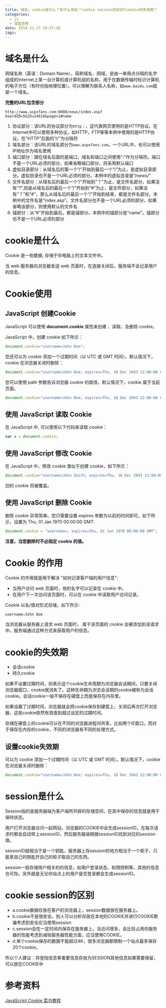 ```yaml
---
title: 域名，cookie是什么？有什么用处？cookie session的区别?cookie的失效期？
categories:
  - js
  - 深度思考
date: 2019-11-17 18:57:26
tags:
---
```


# 域名是什么

网域名称（英语：Domain Name），简称域名、网域，是由一串用点分隔的名字组成的Internet上某一台计算机或计算机组的名称，用于在数据传输时标识计算机的电子方位（有时也指地理位置）。可以理解为联系人名称，如`www.baidu.com`就是一个域名。 

**完整的URL包含部分** 
```
http://www.aspxfans.com:8080/news/index.asp?boardID=5&ID=24618&page=1#name
```

1. 协议部分：该URL的协议部分为`http：`，这代表网页使用的是HTTP协议。在Internet中可以使用多种协议，如HTTP，FTP等等本例中使用的是HTTP协议。在"HTTP"后面的“//”为分隔符 
2. 域名部分：该URL的域名部分为`www.aspxfans.com`。一个URL中，也可以使用IP地址作为域名使用 
3. 端口部分：跟在域名后面的是端口，域名和端口之间使用“:”作为分隔符。端口不是一个URL必须的部分，如果省略端口部分，将采用默认端口 
4. 虚拟目录部分：从域名后的第一个“/”开始到最后一个“/”为止，是虚拟目录部分。虚拟目录也不是一个URL必须的部分。本例中的虚拟目录是“/news/” 
5. 文件名部分：从域名后的最后一个“/”开始到“？”为止，是文件名部分，如果没有“?”,则是从域名后的最后一个“/”开始到“#”为止，是文件部分，如果没有“？”和“#”，那么从域名后的最后一个“/”开始到结束，都是文件名部分。本例中的文件名是“index.asp”。文件名部分也不是一个URL必须的部分，如果省略该部分，则使用默认的文件名 
6. 锚部分：从“#”开始到最后，都是锚部分。本例中的锚部分是“name”。锚部分也不是一个URL必须的部分 

# cookie是什么

Cookie 是一些数据, 存储于你电脑上的文本文件中。

当 web 服务器向浏览器发送 web 页面时，在连接关闭后，服务端不会记录用户的信息。



# Cookie使用 

## JavaScript 创建Cookie

JavaScript 可以使用 **document.cookie** 属性来创建 、读取、及删除 cookie。

JavaScript 中，创建 cookie 如下所示：

```javascript
document.cookie="username=John Doe";
```

您还可以为 cookie 添加一个过期时间（以 UTC 或 GMT 时间）。默认情况下，cookie 在浏览器关闭时删除：

```javascript
document.cookie="username=John Doe; expires=Thu, 18 Dec 2043 12:00:00 GMT";
```

您可以使用 path 参数告诉浏览器 cookie 的路径。默认情况下，cookie 属于当前页面。

```javascript
document.cookie="username=John Doe; expires=Thu, 18 Dec 2043 12:00:00 GMT; path=/";
```



## 使用 JavaScript 读取 Cookie

在 JavaScript 中, 可以使用以下代码来读取 cookie：

```javascript
var x = document.cookie;
```

## 使用 JavaScript 修改 Cookie

在 JavaScript 中，修改 cookie 类似于创建 cookie，如下所示：

```javascript
document.cookie="username=John Smith; expires=Thu, 18 Dec 2043 12:00:00 GMT; path=/";
```

旧的 cookie 将被覆盖。



## 使用 JavaScript 删除 Cookie

删除 cookie 非常简单。您只需要设置 expires 参数为以前的时间即可，如下所示，设置为 Thu, 01 Jan 1970 00:00:00 GMT:

```javascript
document.cookie = "username=; expires=Thu, 01 Jan 1970 00:00:00 GMT";
```





**注意，当您删除时不必指定 cookie 的值。**  

# Cookie 的作用

Cookie 的作用就是用于解决 "如何记录客户端的用户信息":

- 当用户访问 web 页面时，他的名字可以记录在 cookie 中。
- 在用户下一次访问该页面时，可以在 cookie 中读取用户访问记录。

Cookie 以名/值对形式存储，如下所示:

```javascript
username=John Doe
```

当浏览器从服务器上请求 web 页面时， 属于该页面的 cookie 会被添加到该请求中。服务端通过这种方式来获取用户的信息。

# cookie的失效期

+ 会话cookie
+ 持久cookie

如果不设置过期时间，则表示这个cookie生命周期为浏览器会话期间，只要关闭浏览器窗口，cookie就消失了。这种生命期为浏览会话期的cookie被称为会话cookie。会话cookie一般不保存在硬盘上而是保存在内存里。

如果设置了过期时间，浏览器就会把cookie保存到硬盘上，关闭后再次打开浏览器，这些cookie依然有效直到超过设定的过期时间。

存储在硬盘上的cookie可以在不同的浏览器进程间共享，比如两个IE窗口。而对于保存在内存的cookie，不同的浏览器有不同的处理方式。

## 设置cookie失效期

可以为 cookie 添加一个过期时间（以 UTC 或 GMT 时间）。默认情况下，cookie 在浏览器关闭时删除：

```javascript
document.cookie="username=John Doe; expires=Thu, 18 Dec 2043 12:00:00 GMT";
```

# session是什么

Session指的是服务器端为客户端所开辟的存储空间，在其中保存的信息就是用于保持状态。

用户打开浏览器访问一起网站，浏览器的COOKIE中会生成sessionID，在每次请求时都会自动带上sessionID，然后服务器端根据sessionID找到对应的session值。

sessionID就相当于是一个钥匙，服务器上存session的地方相当于一个柜子，只能拿自己的钥匙开自己的柜子取自己的东西。

session一般存储用户相关的的信息，如用户登录状态、权限控制等，其他的信息也可存。另外就是无论你站点上的用户是否登录都会生成sessionID。

# cookie session的区别

+ a.cookie数据存放在客户的浏览器上，session数据放在服务器上。
+ b.cookie不是很安全，别人可以分析存放在本地的COOKIE并进行COOKIE欺骗考虑到安全应当使用session
+ c.session会在一定时间内保存在服务器上。当访问增多，会比较占用你服务器的性能考虑到减轻服务器性能方面，应当使用COOKIE。
+ d.单个cookie保存的数据不能超过4K，很多浏览器都限制一个站点最多保存20个cookie。

所以个人建议：将登陆信息等重要信息存放为SESSION其他信息如果需要保留，可以放在COOKIE中



# 参考资料

[JavaScript Cookie 菜鸟教程](https://www.runoob.com/js/js-cookies.html)